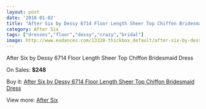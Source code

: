 ```yaml
---
layout: post
date: '2018-01-02'
title: "After Six by Dessy 6714 Floor Length Sheer Top Chiffon Bridesmaid Dress"
category: After Six
tags: ["dresses","floor","dessy","crazy","bridal"]
image: http://www.eudances.com/13328-thickbox_default/after-six-by-dessy-6714-floor-length-sheer-top-chiffon-bridesmaid-dress.jpg
---
```

After Six by Dessy 6714 Floor Length Sheer Top Chiffon Bridesmaid Dress

On Sales: **$248**
<a href="https://www.eudances.com/en/after-six/4028-after-six-by-dessy-6714-floor-length-sheer-top-chiffon-bridesmaid-dress.html"><amp-img layout="responsive" width="600" height="600" src="//www.eudances.com/13328-thickbox_default/after-six-by-dessy-6714-floor-length-sheer-top-chiffon-bridesmaid-dress.jpg" alt="After Six by Dessy 6714 Floor Length Sheer Top Chiffon Bridesmaid Dress 0" /></a>
<a href="https://www.eudances.com/en/after-six/4028-after-six-by-dessy-6714-floor-length-sheer-top-chiffon-bridesmaid-dress.html"><amp-img layout="responsive" width="600" height="600" src="//www.eudances.com/13331-thickbox_default/after-six-by-dessy-6714-floor-length-sheer-top-chiffon-bridesmaid-dress.jpg" alt="After Six by Dessy 6714 Floor Length Sheer Top Chiffon Bridesmaid Dress 1" /></a>
<a href="https://www.eudances.com/en/after-six/4028-after-six-by-dessy-6714-floor-length-sheer-top-chiffon-bridesmaid-dress.html"><amp-img layout="responsive" width="600" height="600" src="//www.eudances.com/13330-thickbox_default/after-six-by-dessy-6714-floor-length-sheer-top-chiffon-bridesmaid-dress.jpg" alt="After Six by Dessy 6714 Floor Length Sheer Top Chiffon Bridesmaid Dress 2" /></a>
<a href="https://www.eudances.com/en/after-six/4028-after-six-by-dessy-6714-floor-length-sheer-top-chiffon-bridesmaid-dress.html"><amp-img layout="responsive" width="600" height="600" src="//www.eudances.com/13329-thickbox_default/after-six-by-dessy-6714-floor-length-sheer-top-chiffon-bridesmaid-dress.jpg" alt="After Six by Dessy 6714 Floor Length Sheer Top Chiffon Bridesmaid Dress 3" /></a>

Buy it: [After Six by Dessy 6714 Floor Length Sheer Top Chiffon Bridesmaid Dress](https://www.eudances.com/en/after-six/4028-after-six-by-dessy-6714-floor-length-sheer-top-chiffon-bridesmaid-dress.html "After Six by Dessy 6714 Floor Length Sheer Top Chiffon Bridesmaid Dress")

View more: [After Six](https://www.eudances.com/en/50-after-six "After Six")